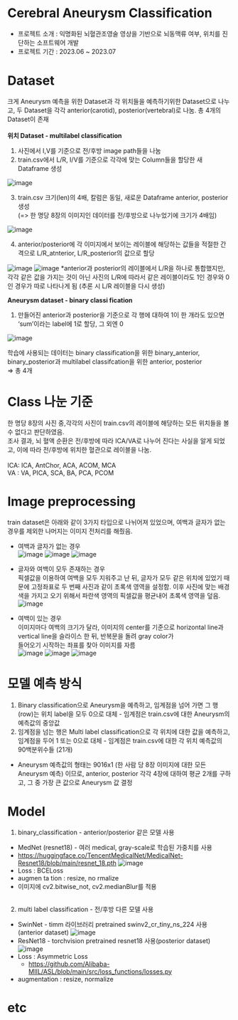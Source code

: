 # Cerebral Aneurysm Classification
- 프로젝트 소개 : 익명화된 뇌혈관조영술 영상을 기반으로 뇌동맥류 여부, 위치를 진단하는 소프트웨어 개발 
- 프로젝트 기간 : 2023.06 ~ 2023.07
# Dataset
크게 Aneurysm 예측을 위한 Dataset과 각 위치들을 예측하기위한 Dataset으로 나누고, 두 Dataset을
각각 anterior(carotid), posterior(vertebral)로 나눔. 총 4개의 Dataset이 존재<br><br>
<strong>위치 Dataset - multilabel classification</strong>
1) 사진에서 I,V를 기준으로 전/후방 image path들을 나눔
2) train.csv에서 L/R, I/V를 기준으로 각각에 맞는 Column들을 할당한 새 Dataframe 생성

![image](https://github.com/pmy02/Cerebral-Aneurysm-Classification/assets/62882579/3df2bd34-b342-46e9-b98b-9f7c5ab8cd6c)

3) train.csv 크기(len)의 4배, 칼럼은 동일, 새로운 Dataframe anterior, posterior 생성 <br>
(=> 한 명당 8장의 이미지인 데이터를 전/후방으로 나누었기에 크기가 4배임)

![image](https://github.com/pmy02/Cerebral-Aneurysm-Classification/assets/62882579/de1babb5-f4f6-44d6-8afe-c0ac48b235f0)

4) anterior/posterior에 각 이미지에서 보이는 레이블에 해당하는 값들을 적절한 간격으로
L/R_atnterior, L/R_posterior의 값으로 할당

![image](https://github.com/pmy02/Cerebral-Aneurysm-Classification/assets/62882579/37d3b648-d618-4c0b-b814-614c09a93771)
![image](https://github.com/pmy02/Cerebral-Aneurysm-Classification/assets/62882579/85962cb8-5735-4a3c-8b29-8c51ad4121ed)
*anterior과 posterior의 레이블에서 L/R을 하나로 통합했지만, 각각 같은 값을 가지는 것이 아닌 사진의
L/R에 따라서 같은 레이블이라도 1인 경우와 0인 경우가 따로 나타나게 됨 (추론 시 L/R 레이블을 다시 생성)

<strong>Aneurysm dataset - binary classi fication</strong>
1) 만들어진 anterior과 posterior을 기준으로 각 행에 대하여 1이 한 개라도 있으면 ‘sum’이라는
label에 1로 할당, 그 외엔 0

![image](https://github.com/pmy02/Cerebral-Aneurysm-Classification/assets/62882579/48de51e1-e285-4306-8b4e-d7fd1b775a7a)

학습에 사용되는 데이터는 binary classification을 위한 binary_anterior, binary_posterior과 multilabel classifcation을 위한 anterior, posterior <br>
=> 총 4개

# Class 나눈 기준
한 명당 8장의 사진 중,각각의 사진이 train.csv의 레이블에 해당하는 모든 위치들을 볼 수 없다고 판단하였음. <br>
조사 결과, 뇌 혈액 순환은 전/후방에 따라 ICA/VA로 나누어 진다는 사실을 알게 되었고, 이에 따라 전/후방에 위치한 혈관으로 레이블을 나눔. <br><br>
ICA: ICA, AntChor, ACA, ACOM, MCA <br>
VA : VA, PICA, SCA, BA, PCA, PCOM <br>

# Image preprocessing
train dataset은 아래와 같이 3가지 타입으로 나뉘어져 있었으며, 여백과 글자가 없는 경우를 제외한 나머지는 이미지 전처리를 해줬음.
- 여백과 글자가 없는 경우 <br>
![image](https://github.com/pmy02/Cerebral-Aneurysm-Classification/assets/62882579/9dc2357d-b4ca-4176-8778-76d9307fb453)
![image](https://github.com/pmy02/Cerebral-Aneurysm-Classification/assets/62882579/8cd2dc93-dc0f-49bd-8d29-bd7f4d1538d3)
![image](https://github.com/pmy02/Cerebral-Aneurysm-Classification/assets/62882579/b370932d-080a-4bda-b533-34a77b0ab5ad)

- 글자와 여백이 모두 존재하는 경우 <br>
픽셀값을 이용하여 여백을 모두 지워주고 난 뒤, 글자가 모두 같은 위치에 있었기 때문에 고정좌표로 두 번째 사진과 같이 초록색 영역을 설정함. 이후 사진에 맞는 배경색을 가지고 오기 위해서 파란색 영역의 픽셀값을 평균내어 초록색 영역을 덮음. <br>
![image](https://github.com/pmy02/Cerebral-Aneurysm-Classification/assets/62882579/f65d2744-e427-4c09-bfd7-15f96c1a0e34)


- 여백이 있는 경우 <br>
이미지마다 여백의 크기가 달라, 이미지의 center를 기준으로 horizontal line과 vertical line을 슬라이스 한 뒤, 반복문을 돌려 gray color가 <br>
들어오기 시작하는 좌표를 찾아 이미지를 자름 <br>
![image](https://github.com/pmy02/Cerebral-Aneurysm-Classification/assets/62882579/afbe0efe-5c51-4d68-9e3c-2ef80c8285e6)
![image](https://github.com/pmy02/Cerebral-Aneurysm-Classification/assets/62882579/ffb52686-f7f4-4313-a6b4-50a26ce3769f)
![image](https://github.com/pmy02/Cerebral-Aneurysm-Classification/assets/62882579/12454466-b96f-455b-862a-8d7a4d4c77ed)

# 모델 예측 방식
1) Binary classification으로 Aneurysm을 예측하고, 임계점을 넘어 가면 그 행(row)는 위치 label을 모두 0으로 대체 - 임계점은 train.csv에 대한 Aneurysm의 예측값의 중앙값
2) 임계점을 넘는 행은 Multi label classification으로 각 위치에 대한 값을 예측하고, 임계점을 두어 1 또는 0으로 대체 - 임계점은 train.csv에 대한 각 위치 예측값의 90백분위수들 (21개)

* Aneurysm 예측값의 형태는 9016x1 (한 사람 당 8장 이미지에 대한 모든 Aneurysm 예측) 이므로,
anterior, posterior 각각 4장에 대하여 평균 2개를 구하고, 그 중 가장 큰 값으로 Aneurysm 값 결정

# Model
1. binary_classification - anterior/posterior 같은 모델 사용
* MedNet (resnet18) - 여러 medical, gray-scale로 학습된 가중치를 사용
* https://huggingface.co/TencentMedicalNet/MedicalNet-Resnet18/blob/main/resnet_18.pth
![image](https://github.com/pmy02/Cerebral-Aneurysm-Classification/assets/62882579/b5e6eee4-6da7-4a20-9d46-856fd48b4f54)
* Loss : BCELoss
* augmen ta tion : resize, no rmalize
* 이미지에 cv2.bitwise_not, cv2.medianBlur를 적용 <br><br>

2. multi label classification - 전/후방 다른 모델 사용
* SwinNet - timm 라이브러리 pretrained swinv2_cr_tiny_ns_224 사용 (anterior dataset)
![image](https://github.com/pmy02/Cerebral-Aneurysm-Classification/assets/62882579/1e2aa568-e0fc-48e0-b895-44725800a8ee)
* ResNet18 - torchvision pretrained resnet18 사용(posterior dataset)
![image](https://github.com/pmy02/Cerebral-Aneurysm-Classification/assets/62882579/110916d0-9352-4ffa-a47e-4a8dcce26f14)
* Loss : Asymmetric Loss
  - https://github.com/Alibaba-MIIL/ASL/blob/main/src/loss_functions/losses.py
* augmentation : resize, normalize

# etc
